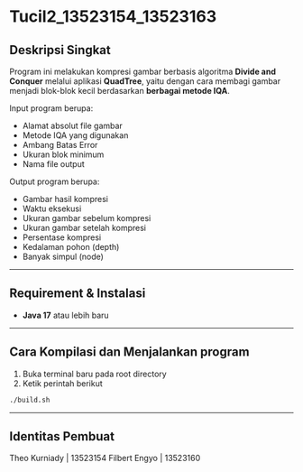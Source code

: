 # Tucil2_13523154_13523163

## Deskripsi Singkat
Program ini melakukan kompresi gambar berbasis algoritma **Divide and Conquer** melalui aplikasi **QuadTree**, yaitu dengan cara membagi gambar menjadi blok-blok kecil berdasarkan **berbagai metode IQA**.  

Input program berupa:
- Alamat absolut file gambar
- Metode IQA yang digunakan
- Ambang Batas Error
- Ukuran blok minimum
- Nama file output

Output program berupa:
- Gambar hasil kompresi
- Waktu eksekusi
- Ukuran gambar sebelum kompresi
- Ukuran gambar setelah kompresi
- Persentase kompresi
- Kedalaman pohon (depth)
- Banyak simpul (node)

---

## Requirement & Instalasi
- **Java 17** atau lebih baru

---

## Cara Kompilasi dan Menjalankan program

1. Buka terminal baru pada root directory
2. Ketik perintah berikut
```bash
./build.sh
```

---

## Identitas Pembuat
Theo Kurniady  | 13523154
Filbert Engyo  | 13523160